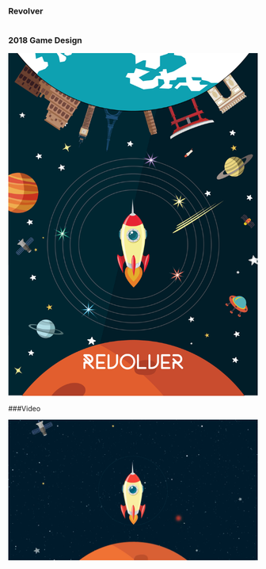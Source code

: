 ### Revolver
# 
### 2018 Game Design

![](Revolver-Poster.jpg)

###Video

[![Watch the video](Revolver-video.png)](https://www.youtube.com/watch?v=o1EkNVmQWjI&feature=youtu.be)

